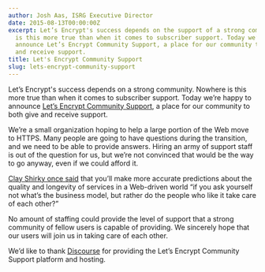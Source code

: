 ```yaml
---
author: Josh Aas, ISRG Executive Director
date: 2015-08-13T00:00:00Z
excerpt: Let’s Encrypt's success depends on the support of a strong community. Nowhere
  is this more true than when it comes to subscriber support. Today we’re happy to
  announce Let’s Encrypt Community Support, a place for our community to both give
  and receive support.
title: Let's Encrypt Community Support
slug: lets-encrypt-community-support
---
```


Let’s Encrypt's success depends on a strong community. Nowhere is this more true than when it comes to subscriber support. Today we’re happy to announce [Let’s Encrypt Community Support](https://community.letsencrypt.org/), a place for our community to both give and receive support.

We’re a small organization hoping to help a large portion of the Web move to HTTPS. Many people are going to have questions during the transition, and we need to be able to provide answers. Hiring an army of support staff is out of the question for us, but we’re not convinced that would be the way to go anyway, even if we could afford it.

[Clay Shirky once said](https://www.youtube.com/watch?v=Xe1TZaElTAs) that you’ll make more accurate predictions about the quality and longevity of services in a Web-driven world “if you ask yourself not what’s the business model, but rather do the people who like it take care of each other?”

No amount of staffing could provide the level of support that a strong community of fellow users is capable of providing. We sincerely hope that our users will join us in taking care of each other.

We’d like to thank [Discourse](https://www.discourse.org/) for providing the Let’s Encrypt Community Support platform and hosting.
